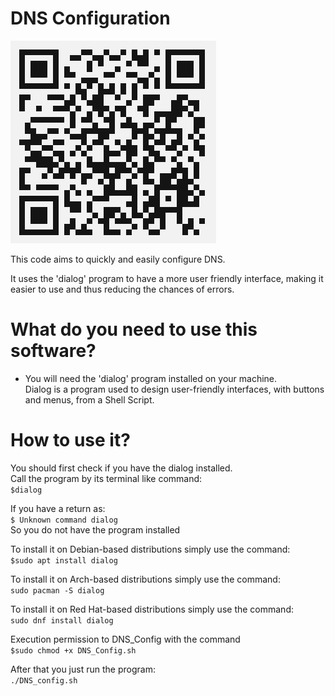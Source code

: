 # DNS Configuration
![all text](https://github.com/dioxfile/Network-Scripts/raw/master/DNS_Config/DNS_Config.png)

This code aims to quickly and easily configure DNS.

It uses the 'dialog' program to have a more user friendly interface, making it easier to use and thus reducing the chances of errors.

# What do you need to use this software?
- You will need the 'dialog' program installed on your machine.<br/>
Dialog is a program used to design user-friendly interfaces, with buttons and menus, from a Shell Script.

# How to use it?
You should first check if you have the dialog installed.<br/>
Call the program by its terminal like command:<br/>
`$dialog`<br/>

If you have a return as:<br/>
`$ Unknown command dialog`<br/>
So you do not have the program installed<br/>

To install it on Debian-based distributions simply use the command:<br/>
`$sudo apt install dialog`<br/>

To install it on Arch-based distributions simply use the command:<br/>
`sudo pacman -S dialog`<br/>

To install it on Red Hat-based distributions simply use the command:<br/>
`sudo dnf install dialog`<br/>

Execution permission to DNS_Config with the command<br/>
`$sudo chmod +x DNS_Config.sh`<br/>

After that you just run the program:<br/>
`./DNS_config.sh`

